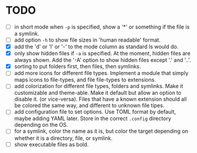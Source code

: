 # TODO

- [ ] in short mode when `-p` is specified, show a '*' or something if the file
is a symlink.
- [ ] add option `-h` to show file sizes in 'human readable' format.
- [x] add the 'd' or 'l' or '-' to the mode column as standard ls would do.
- [x] only show hidden files if `-a` is specified. At the moment, hidden files
are always shown. Add the '-A' option to show hidden files except '.' and '..'.
- [x] sorting to put folders first, then files, then symlinks.
- [ ] add more icons for different file types. Implement a module that simply
maps icons to file-types, and file file-types to extensions.
- [ ] add colorization for different file types, folders and symlinks. Make it
customizable and theme-able. Make it default but allow an option to disable it.
(or vice-versa). Files that have a known extension should all be colored the same
way, and different to unknown file tipes.
- [ ] add configuration file to set options. Use TOML format by default,
maybe adding YAML later. Store in the correct `.config` directory depending on
the OS.
- [ ] for a symlink, color the name as it is, but color the target depending on
whether it is a directory, file, or symlink.
- [ ] show executable files as bold.
